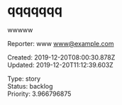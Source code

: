 # qqqqqqq

wwwww

Reporter: www <www@example.com>  

Created: 2019-12-20T08:00:30.878Z  
Updated: 2019-12-20T11:12:39.603Z

Type: story  
Status: backlog  
Priority: 3.966796875
